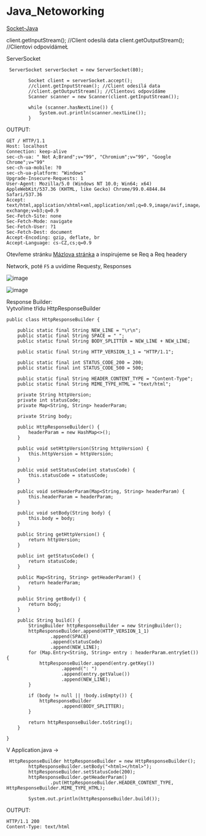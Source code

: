# Java_Netoworking

<a href="https://www.javatpoint.com/socket-programming">Socket-Java</a>

client.getInputStream(); //Client odesílá data
client.getOutputStream(); //Clientovi odpovídámeŁ

ServerSocket

```
 ServerSocket serverSocket = new ServerSocket(80);

        Socket client = serverSocket.accept();
        //client.getInputStream(); //Client odesílá data
        //client.getOutputStream(); //Clientovi odpovídáme
        Scanner scanner = new Scanner(client.getInputStream());

        while (scanner.hasNextLine()) {
            System.out.println(scanner.nextLine());
        }
```
OUTPUT: 
```
GET / HTTP/1.1
Host: localhost
Connection: keep-alive
sec-ch-ua: " Not A;Brand";v="99", "Chromium";v="99", "Google Chrome";v="99"
sec-ch-ua-mobile: ?0
sec-ch-ua-platform: "Windows"
Upgrade-Insecure-Requests: 1
User-Agent: Mozilla/5.0 (Windows NT 10.0; Win64; x64) AppleWebKit/537.36 (KHTML, like Gecko) Chrome/99.0.4844.84 Safari/537.36
Accept: text/html,application/xhtml+xml,application/xml;q=0.9,image/avif,image/webp,image/apng,*/*;q=0.8,application/signed-exchange;v=b3;q=0.9
Sec-Fetch-Site: none
Sec-Fetch-Mode: navigate
Sec-Fetch-User: ?1
Sec-Fetch-Dest: document
Accept-Encoding: gzip, deflate, br
Accept-Language: cs-CZ,cs;q=0.9

```

Otevřeme stránku <a href="https://linux4space.org/">Mázlova stránka</a> a inspirujeme se Req a Req headery

Network, poté ```F5``` a uvidíme Requesty, Responses

![image](https://user-images.githubusercontent.com/90755554/161961243-2f137c45-4895-41f0-a76c-c02b65c061fb.png)

![image](https://user-images.githubusercontent.com/90755554/161962047-0f0dc334-f95f-4acd-981e-e9b4448c2963.png)



Response Builder:  
Vytvoříme třídu HttpResponseBuilder

```
public class HttpResponseBuilder {

    public static final String NEW_LINE = "\r\n";
    public static final String SPACE = " ";
    public static final String BODY_SPLITTER = NEW_LINE + NEW_LINE;

    public static final String HTTP_VERSION_1_1 = "HTTP/1.1";

    public static final int STATUS_CODE_200 = 200;
    public static final int STATUS_CODE_500 = 500;

    public static final String HEADER_CONTENT_TYPE = "Content-Type";
    public static final String MIME_TYPE_HTML = "text/html";

    private String httpVersion;
    private int statusCode;
    private Map<String, String> headerParam;

    private String body;

    public HttpResponseBuilder() {
        headerParam = new HashMap<>();
    }

    public void setHttpVersion(String httpVersion) {
        this.httpVersion = httpVersion;
    }

    public void setStatusCode(int statusCode) {
        this.statusCode = statusCode;
    }

    public void setHeaderParam(Map<String, String> headerParam) {
        this.headerParam = headerParam;
    }

    public void setBody(String body) {
        this.body = body;
    }

    public String getHttpVersion() {
        return httpVersion;
    }

    public int getStatusCode() {
        return statusCode;
    }

    public Map<String, String> getHeaderParam() {
        return headerParam;
    }

    public String getBody() {
        return body;
    }

    public String build() {
        StringBuilder httpResponseBuilder = new StringBuilder();
        httpResponseBuilder.append(HTTP_VERSION_1_1)
                .append(SPACE)
                .append(statusCode)
                .append(NEW_LINE);
        for (Map.Entry<String, String> entry : headerParam.entrySet()) {
            httpResponseBuilder.append(entry.getKey())
                    .append(": ")
                    .append(entry.getValue())
                    .append(NEW_LINE);
        }

        if (body != null || !body.isEmpty()) {
            httpResponseBuilder
                    .append(BODY_SPLITTER);
        }

        return httpResponseBuilder.toString();
    }

}
```

V Application.java -> 

```
 HttpResponseBuilder httpResponseBuilder = new HttpResponseBuilder();
        httpResponseBuilder.setBody("<html></html>");
        httpResponseBuilder.setStatusCode(200);
        httpResponseBuilder.getHeaderParam()
                .put(HttpResponseBuilder.HEADER_CONTENT_TYPE, HttpResponseBuilder.MIME_TYPE_HTML);

        System.out.println(httpResponseBuilder.build());
```

OUTPUT:

```
HTTP/1.1 200
Content-Type: text/html
```


